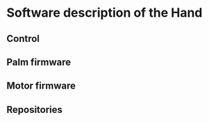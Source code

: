 # Software description of the Hand

## Control

## Palm firmware

## Motor firmware

## Repositories



